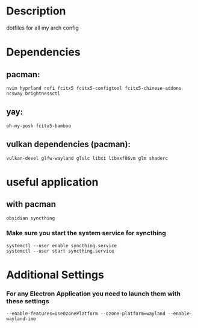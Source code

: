 # Description
dotfiles for all my arch config 
# Dependencies
## pacman:
```
nvim hyprland rofi fcitx5 fcitx5-configtool fcitx5-chinese-addons ncsway brightnessctl
```
## yay:
```
oh-my-posh fcitx5-bamboo
```
## vulkan dependencies (pacman):
```
vulkan-devel glfw-wayland glslc libxi libxxf86vm glm shaderc
```
# useful application
## with pacman
```
obsidian syncthing
```
### Make sure you start the system service for syncthing
```
systemctl --user enable syncthing.service
systemctl --user start syncthing.service
```
# Additional Settings
### For any Electron Application you need to launch them with these settings 
```
--enable-features=UseOzonePlatform --ozone-platform=wayland --enable-wayland-ime
```

